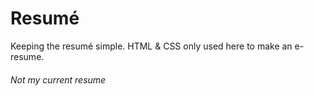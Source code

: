 # Resumé

Keeping the resumé simple. HTML & CSS only used here to make an e-resume.

###### Not my current resume
